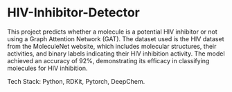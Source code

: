 # HIV-Inhibitor-Detector

This project predicts whether a molecule is a potential HIV inhibitor or not using a Graph Attention Network (GAT). The dataset used is the HIV dataset from the MoleculeNet website, which includes molecular structures, their activities, and binary labels indicating their HIV inhibition activity. The model achieved an accuracy of 92%, demonstrating its efficacy in classifying molecules for HIV inhibition.

Tech Stack: Python, RDKit, Pytorch, DeepChem.
